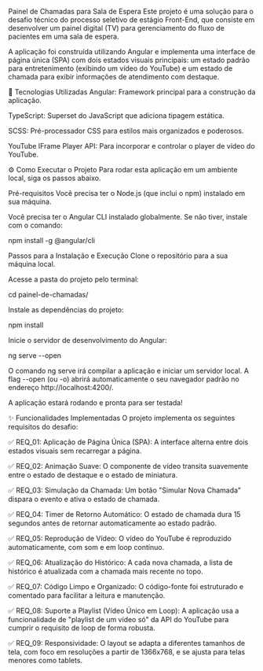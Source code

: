 Painel de Chamadas para Sala de Espera
Este projeto é uma solução para o desafio técnico do processo seletivo de estágio Front-End, que consiste em desenvolver um painel digital (TV) para gerenciamento do fluxo de pacientes em uma sala de espera.

A aplicação foi construída utilizando Angular e implementa uma interface de página única (SPA) com dois estados visuais principais: um estado padrão para entretenimento (exibindo um vídeo do YouTube) e um estado de chamada para exibir informações de atendimento com destaque.

🚀 Tecnologias Utilizadas
Angular: Framework principal para a construção da aplicação.

TypeScript: Superset do JavaScript que adiciona tipagem estática.

SCSS: Pré-processador CSS para estilos mais organizados e poderosos.

YouTube IFrame Player API: Para incorporar e controlar o player de vídeo do YouTube.

⚙️ Como Executar o Projeto
Para rodar esta aplicação em um ambiente local, siga os passos abaixo.

Pré-requisitos
Você precisa ter o Node.js (que inclui o npm) instalado em sua máquina.

Você precisa ter o Angular CLI instalado globalmente. Se não tiver, instale com o comando:

npm install -g @angular/cli

Passos para a Instalação e Execução
Clone o repositório para a sua máquina local.

Acesse a pasta do projeto pelo terminal:

cd painel-de-chamadas/

Instale as dependências do projeto:

npm install

Inicie o servidor de desenvolvimento do Angular:

ng serve --open

O comando ng serve irá compilar a aplicação e iniciar um servidor local. A flag --open (ou -o) abrirá automaticamente o seu navegador padrão no endereço http://localhost:4200/.

A aplicação estará rodando e pronta para ser testada!

✨ Funcionalidades Implementadas
O projeto implementa os seguintes requisitos do desafio:

✅ REQ_01: Aplicação de Página Única (SPA): A interface alterna entre dois estados visuais sem recarregar a página.

✅ REQ_02: Animação Suave: O componente de vídeo transita suavemente entre o estado de destaque e o estado de miniatura.

✅ REQ_03: Simulação da Chamada: Um botão "Simular Nova Chamada" dispara o evento e ativa o estado de chamada.

✅ REQ_04: Timer de Retorno Automático: O estado de chamada dura 15 segundos antes de retornar automaticamente ao estado padrão.

✅ REQ_05: Reprodução de Vídeo: O vídeo do YouTube é reproduzido automaticamente, com som e em loop contínuo.

✅ REQ_06: Atualização do Histórico: A cada nova chamada, a lista de histórico é atualizada com a chamada mais recente no topo.

✅ REQ_07: Código Limpo e Organizado: O código-fonte foi estruturado e comentado para facilitar a leitura e manutenção.

✅ REQ_08: Suporte a Playlist (Vídeo Único em Loop): A aplicação usa a funcionalidade de "playlist de um vídeo só" da API do YouTube para cumprir o requisito de loop de forma robusta.

✅ REQ_09: Responsividade: O layout se adapta a diferentes tamanhos de tela, com foco em resoluções a partir de 1366x768, e se ajusta para telas menores como tablets.

